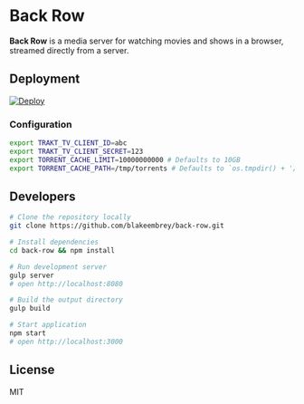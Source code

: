 # Back Row

**Back Row** is a media server for watching movies and shows in a browser, streamed directly from a server.

## Deployment

[![Deploy](https://www.herokucdn.com/deploy/button.png)](https://heroku.com/deploy?template=https://github.com/blakeembrey/back-row)

### Configuration

```sh
export TRAKT_TV_CLIENT_ID=abc
export TRAKT_TV_CLIENT_SECRET=123
export TORRENT_CACHE_LIMIT=10000000000 # Defaults to 10GB
export TORRENT_CACHE_PATH=/tmp/torrents # Defaults to `os.tmpdir() + '/torrent-stream'`
```

## Developers

```sh
# Clone the repository locally
git clone https://github.com/blakeembrey/back-row.git

# Install dependencies
cd back-row && npm install

# Run development server
gulp server
# open http://localhost:8080

# Build the output directory
gulp build

# Start application
npm start
# open http://localhost:3000
```

## License

MIT
